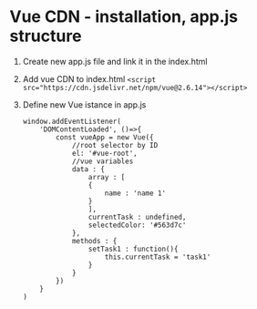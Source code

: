 # Vue CDN - installation, app.js structure

1. Create new app.js file and link it in the index.html

2. Add vue CDN to index.html 
	`<script src="https://cdn.jsdelivr.net/npm/vue@2.6.14"></script>`

3. Define new Vue istance in app.js

	```
	window.addEventListener(
		'DOMContentLoaded', ()=>{
			const vueApp = new Vue({
				//root selector by ID
				el: '#vue-root',
				//vue variables
				data : {
					array : [
					{
						name : 'name 1'
					}
					],
					currentTask : undefined,
					selectedColor: '#563d7c'
				},
				methods : {
					setTask1 : function(){
						this.currentTask = 'task1'
					}
				}
			})
		}
	)
		
	```
	
